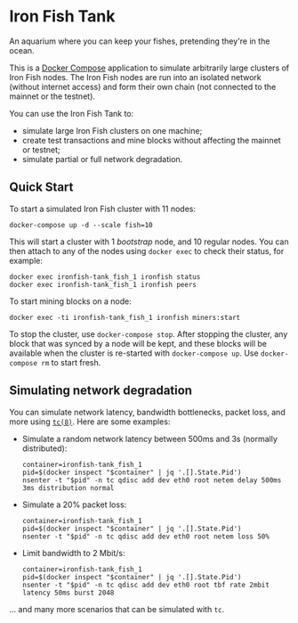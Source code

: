 # Iron Fish Tank

An aquarium where you can keep your fishes, pretending they're in the ocean.

This is a [Docker Compose](https://docs.docker.com/compose/) application to
simulate arbitrarily large clusters of Iron Fish nodes. The Iron Fish nodes
are run into an isolated network (without internet access) and form their own
chain (not connected to the mainnet or the testnet).

You can use the Iron Fish Tank to:
- simulate large Iron Fish clusters on one machine;
- create test transactions and mine blocks without affecting the mainnet or testnet;
- simulate partial or full network degradation.

## Quick Start

To start a simulated Iron Fish cluster with 11 nodes:

```
docker-compose up -d --scale fish=10
```

This will start a cluster with 1 *bootstrap* node, and 10 regular nodes. You
can then attach to any of the nodes using `docker exec` to check their
status, for example:

```
docker exec ironfish-tank_fish_1 ironfish status
docker exec ironfish-tank_fish_1 ironfish peers
```

To start mining blocks on a node:

```
docker exec -ti ironfish-tank_fish_1 ironfish miners:start
```

To stop the cluster, use `docker-compose stop`. After stopping the cluster,
any block that was synced by a node will be kept, and these blocks will be
available when the cluster is re-started with `docker-compose up`. Use
`docker-compose rm` to start fresh.

## Simulating network degradation

You can simulate network latency, bandwidth bottlenecks, packet loss, and more using [`tc(8)`](https://man7.org/linux/man-pages/man8/tc.8.html). Here are some examples:

*   Simulate a random network latency between 500ms and 3s (normally distributed):

    ```
    container=ironfish-tank_fish_1
    pid=$(docker inspect "$container" | jq '.[].State.Pid')
    nsenter -t "$pid" -n tc qdisc add dev eth0 root netem delay 500ms 3ms distribution normal
    ```

*   Simulate a 20% packet loss:

    ```
    container=ironfish-tank_fish_1
    pid=$(docker inspect "$container" | jq '.[].State.Pid')
    nsenter -t "$pid" -n tc qdisc add dev eth0 root netem loss 50%
    ```

*   Limit bandwidth to 2 Mbit/s:

    ```
    container=ironfish-tank_fish_1
    pid=$(docker inspect "$container" | jq '.[].State.Pid')
    nsenter -t "$pid" -n tc qdisc add dev eth0 root tbf rate 2mbit latency 50ms burst 2048
    ```

... and many more scenarios that can be simulated with `tc`.
